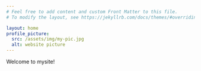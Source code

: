```yaml
---
# Feel free to add content and custom Front Matter to this file.
# To modify the layout, see https://jekyllrb.com/docs/themes/#overriding-theme-defaults

layout: home
profile_picture:
  src: /assets/img/my-pic.jpg
  alt: website picture
---
```


<p>
  Welcome to mysite!
</p>
